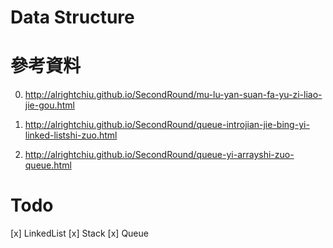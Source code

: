 # Data Structure

# 參考資料

0. http://alrightchiu.github.io/SecondRound/mu-lu-yan-suan-fa-yu-zi-liao-jie-gou.html

1. http://alrightchiu.github.io/SecondRound/queue-introjian-jie-bing-yi-linked-listshi-zuo.html
2. http://alrightchiu.github.io/SecondRound/queue-yi-arrayshi-zuo-queue.html

# Todo

[x] LinkedList
[x] Stack
[x] Queue
